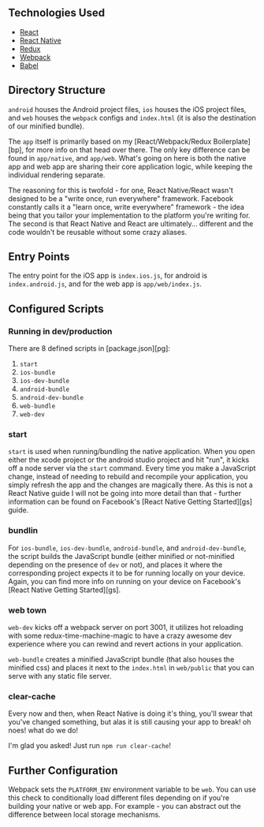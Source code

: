 
## Technologies Used

  - [React](https://facebook.github.io/react/)
  - [React Native](https://facebook.github.io/react-native/)
  - [Redux](http://redux.js.org/)
  - [Webpack](https://webpack.github.io/)
  - [Babel](https://babeljs.io/)

## Directory Structure

`android` houses the Android project files, `ios` houses the iOS project files,
and `web` houses the `webpack` configs and `index.html` (it is also the
destination of our minified bundle).

The `app` itself is primarily based on my [React/Webpack/Redux Boilerplate][bp],
for more info on that head over there. The only key difference can be found in
`app/native`, and `app/web`. What's going on here is both the native app and
web app are sharing their core application logic, while keeping the individual
rendering separate.

The reasoning for this is twofold - for one, React Native/React wasn't designed
to be a "write once, run everywhere" framework. Facebook constantly calls it a
"learn once, write everywhere" framework - the idea being that you tailor your
implementation to the platform you're writing for. The second is that React
Native and React are ultimately... different and the code wouldn't be reusable
without some crazy aliases.

## Entry Points

The entry point for the iOS app is `index.ios.js`, for android is
`index.android.js`, and for the web app is `app/web/index.js`.

## Configured Scripts

### Running in dev/production

There are 8 defined scripts in [package.json][pg]:

  1. `start`
  1. `ios-bundle`
  1. `ios-dev-bundle`
  1. `android-bundle`
  1. `android-dev-bundle`
  1. `web-bundle`
  1. `web-dev`

### start

`start` is used when running/bundling the native application. When you open
either the xcode project or the android studio project and hit "run", it
kicks off a node server via the `start` command. Every time you make a
JavaScript change, instead of needing to rebuild and recompile your application,
you simply refresh the app and the changes are magically there. As this is not
a React Native guide I will not be going into more detail than that - further
information can be found on Facebook's [React Native Getting Started][gs] guide.

### bundlin

For `ios-bundle`, `ios-dev-bundle`, `android-bundle`, and `android-dev-bundle`,
the script builds the JavaScript bundle (either minified or not-minified
depending on the presence of `dev` or not), and places it where the
corresponding project expects it to be for running locally on your device.
Again, you can find more info on running on your device on Facebook's
[React Native Getting Started][gs].

### web town

`web-dev` kicks off a webpack server on port 3001, it utilizes hot reloading
with some redux-time-machine-magic to have a crazy awesome dev experience where
you can rewind and revert actions in your application.

`web-bundle` creates a minified JavaScript bundle (that also houses the minified
css) and places it next to the `index.html` in `web/public` that you can serve
with any static file server.

### clear-cache

Every now and then, when React Native is doing it's thing, you'll swear that
you've changed something, but alas it is still causing your app to break! oh
noes! what do we do!

I'm glad you asked! Just run `npm run clear-cache`!

## Further Configuration

Webpack sets the `PLATFORM_ENV` environment variable to be `web`. You can use
this check to conditionally load different files depending on if you're building
your native or web app. For example - you can abstract out the difference
between local storage mechanisms.

